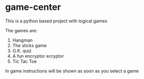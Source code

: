 # game-center
This is a python based project with logical games

The games are:
1. Hangman
2. The sticks game
3. G.K. quiz
4. A fun encryptor ecryptor
5. Tic Tac Toe

In game instructions will be shown as soon as you select a game 
